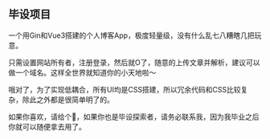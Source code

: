 ## 毕设项目

一个用Gin和Vue3搭建的个人博客App，极度轻量级，没有什么乱七八糟瞎几把玩意。

只需设置网站所有者，注册登录，然后就O了，随意的上传文章并解析，建议可以做一个域名。这样全世界就知道你的小天地啦～

哦对了，为了实现低耦合，所有UI均是CSS搭建，所以冗余代码和CSS比较复杂，除此之外都是很简单明了的。

如果你喜欢，请给个🌟，如果你也是毕设探索者，请务必联系我，因为我毕业之后你就可以随便拿去用了。
